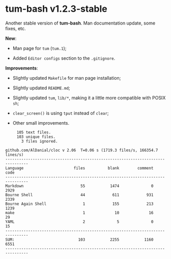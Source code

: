 # tum-bash v1.2.3-stable

Another stable version of **tum-bash**. Man documentation update, some fixes, etc.

**New**:

- Man page for `tum` (`tum.1`);

- Added `Editor configs` section to the `.gitignore`.

**Improvements**:

- Slightly updated `Makefile` for man page installation;

- Slightly updated `README.md`;

- Slightly updated `tum`, `lib/*`, making it a little more compatible with POSIX `sh`;

- `clear_screen()` is using `tput` instead of `clear`;

- Other small improvements.

```text
     105 text files.
     103 unique files.
       3 files ignored.

github.com/AlDanial/cloc v 2.06  T=0.06 s (1719.3 files/s, 166354.7 lines/s)
--------------------------------------------------------------------------------
Language                      files          blank        comment           code
--------------------------------------------------------------------------------
Markdown                         55           1474              0           2929
Bourne Shell                     44            611            931           2339
Bourne Again Shell                1            155            213           1239
make                              1             10             16             29
YAML                              2              5              0             15
--------------------------------------------------------------------------------
SUM:                            103           2255           1160           6551
--------------------------------------------------------------------------------
```
